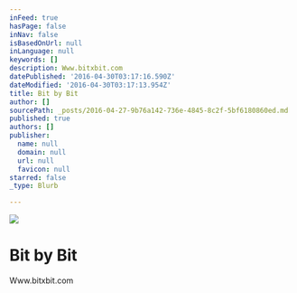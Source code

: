 ```yaml
---
inFeed: true
hasPage: false
inNav: false
isBasedOnUrl: null
inLanguage: null
keywords: []
description: Www.bitxbit.com
datePublished: '2016-04-30T03:17:16.590Z'
dateModified: '2016-04-30T03:17:13.954Z'
title: Bit by Bit
author: []
sourcePath: _posts/2016-04-27-9b76a142-736e-4845-8c2f-5bf6180860ed.md
published: true
authors: []
publisher:
  name: null
  domain: null
  url: null
  favicon: null
starred: false
_type: Blurb

---
```

![](https://the-grid-user-content.s3-us-west-2.amazonaws.com/0c190785-e32f-492b-86a0-a04c5805da0f.jpg)

# Bit by Bit

Www.bitxbit.com